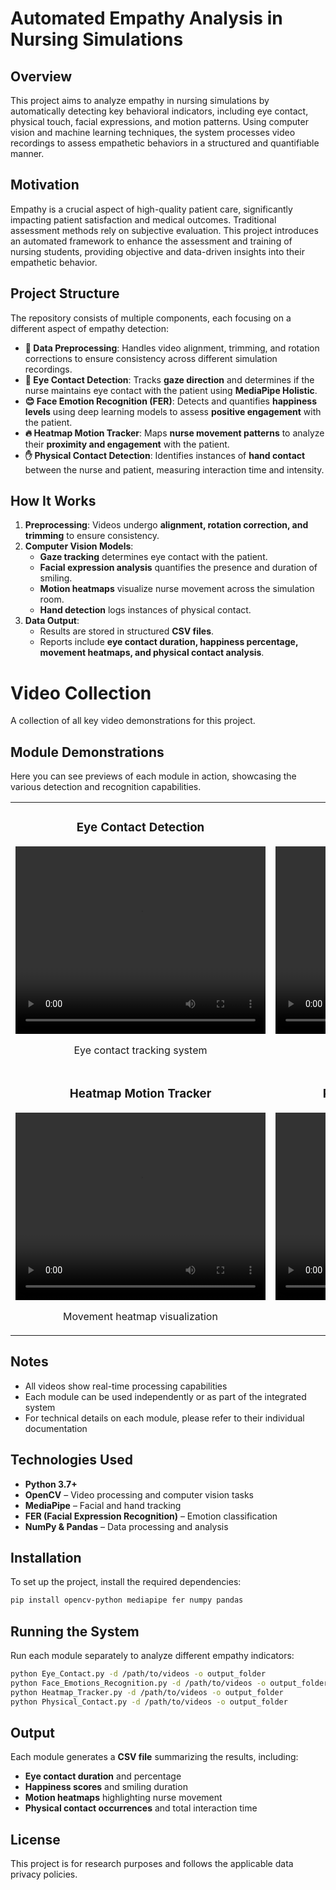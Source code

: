 # Automated Empathy Analysis in Nursing Simulations

## Overview
This project aims to analyze empathy in nursing simulations by automatically detecting key behavioral indicators, including eye contact, physical touch, facial expressions, and motion patterns. Using computer vision and machine learning techniques, the system processes video recordings to assess empathetic behaviors in a structured and quantifiable manner.

## Motivation
Empathy is a crucial aspect of high-quality patient care, significantly impacting patient satisfaction and medical outcomes. Traditional assessment methods rely on subjective evaluation. This project introduces an automated framework to enhance the assessment and training of nursing students, providing objective and data-driven insights into their empathetic behavior.

## Project Structure
The repository consists of multiple components, each focusing on a different aspect of empathy detection:

- **📂 Data Preprocessing**: Handles video alignment, trimming, and rotation corrections to ensure consistency across different simulation recordings.
- **👀 Eye Contact Detection**: Tracks **gaze direction** and determines if the nurse maintains eye contact with the patient using **MediaPipe Holistic**.
- **😊 Face Emotion Recognition (FER)**: Detects and quantifies **happiness levels** using deep learning models to assess **positive engagement** with the patient.
- **🔥 Heatmap Motion Tracker**: Maps **nurse movement patterns** to analyze their **proximity and engagement** with the patient.
- **✋ Physical Contact Detection**: Identifies instances of **hand contact** between the nurse and patient, measuring interaction time and intensity.

## How It Works
1. **Preprocessing**: Videos undergo **alignment, rotation correction, and trimming** to ensure consistency.
2. **Computer Vision Models**:
   - **Gaze tracking** determines eye contact with the patient.
   - **Facial expression analysis** quantifies the presence and duration of smiling.
   - **Motion heatmaps** visualize nurse movement across the simulation room.
   - **Hand detection** logs instances of physical contact.
3. **Data Output**:
   - Results are stored in structured **CSV files**.
   - Reports include **eye contact duration, happiness percentage, movement heatmaps, and physical contact analysis**.
   
# Video Collection
A collection of all key video demonstrations for this project.

## Module Demonstrations
Here you can see previews of each module in action, showcasing the various detection and recognition capabilities.

<table>
  <tr>
    <td width="50%">
      <h3 align="center">Eye Contact Detection</h3>
      <p align="center">
        <video src="https://github.com/user-attachments/assets/5c2840de-1b42-4473-bcce-2321ac52b2f0" width="400" height="300" controls></video>
      </p>
      <p align="center">Eye contact tracking system</p>
    </td>
    <td width="50%">
      <h3 align="center">Face Emotion Recognition</h3>
      <p align="center">
        <video src="https://github.com/user-attachments/assets/112aad8e-216b-4e52-8725-7c7883da9986" width="400" height="300" controls></video>
      </p>
      <p align="center">Real-time emotion detection</p>
    </td>
  </tr>
  <tr>
    <td width="50%">
      <h3 align="center">Heatmap Motion Tracker</h3>
      <p align="center">
        <video src="https://github.com/user-attachments/assets/2d0ecf2e-b836-4796-a880-03cefde00129" width="400" height="300" controls></video>
      </p>
      <p align="center">Movement heatmap visualization</p>
    </td>
    <td width="50%">
      <h3 align="center">Physical Contact Detection</h3>
      <p align="center">
        <video src="https://github.com/user-attachments/assets/88233860-748d-474a-90fe-9764844cfb39" width="400" height="300" controls></video>
      </p>
      <p align="center">Physical interaction detection</p>
    </td>
  </tr>
</table>

## Notes

- All videos show real-time processing capabilities
- Each module can be used independently or as part of the integrated system
- For technical details on each module, please refer to their individual documentation
## Technologies Used
- **Python 3.7+**
- **OpenCV** – Video processing and computer vision tasks
- **MediaPipe** – Facial and hand tracking
- **FER (Facial Expression Recognition)** – Emotion classification
- **NumPy & Pandas** – Data processing and analysis

## Installation
To set up the project, install the required dependencies:
```sh
pip install opencv-python mediapipe fer numpy pandas
```

## Running the System
Run each module separately to analyze different empathy indicators:
```sh
python Eye_Contact.py -d /path/to/videos -o output_folder
python Face_Emotions_Recognition.py -d /path/to/videos -o output_folder
python Heatmap_Tracker.py -d /path/to/videos -o output_folder
python Physical_Contact.py -d /path/to/videos -o output_folder
```

## Output
Each module generates a **CSV file** summarizing the results, including:
- **Eye contact duration** and percentage
- **Happiness scores** and smiling duration
- **Motion heatmaps** highlighting nurse movement
- **Physical contact occurrences** and total interaction time


## License
This project is for research purposes and follows the applicable data privacy policies.

